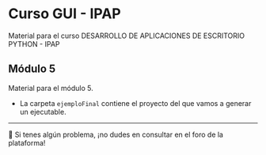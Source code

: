 # Curso GUI - IPAP
Material para el curso DESARROLLO DE APLICACIONES DE ESCRITORIO PYTHON - IPAP

## Módulo 5

Material para el módulo 5. 

- La carpeta `ejemploFinal` contiene el proyecto del que vamos a generar un ejecutable.



---

🚧 Si tenes algún problema, ¡no dudes en consultar en el foro de la plataforma!
